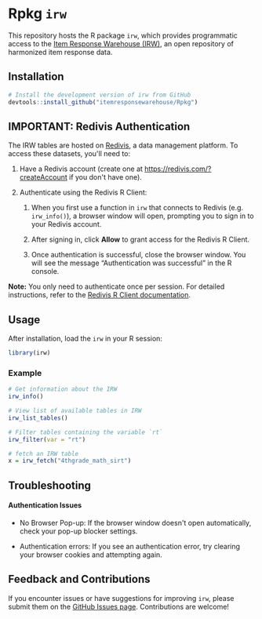 # Rpkg `irw`

This repository hosts the R package `irw`, which provides programmatic access to the [Item Response Warehouse (IRW)](https://datapages.github.io/irw/), an open repository of harmonized item response data.

## Installation

``` r
# Install the development version of irw from GitHub
devtools::install_github("itemresponsewarehouse/Rpkg")
```

## IMPORTANT: Redivis Authentication

The IRW tables are hosted on [Redivis](https://redivis.com), a data management platform. To access these datasets, you'll need to:

1.  Have a Redivis account (create one at <https://redivis.com/?createAccount> if you don't have one).

2.  Authenticate using the Redivis R Client:

    1.  When you first use a function in `irw` that connects to Redivis (e.g. `irw_info()`), a browser window will open, prompting you to sign in to your Redivis account.

    2.  After signing in, click **Allow** to grant access for the Redivis R Client.

    3.  Once authentication is successful, close the browser window. You will see the message “Authentication was successful” in the R console.

**Note:** You only need to authenticate once per session. For detailed instructions, refer to the [Redivis R Client documentation](https://apidocs.redivis.com/client-libraries/redivis-r/getting-started).

## Usage

After installation, load the `irw` in your R session:

``` r
library(irw)
```

### Example

``` r
# Get information about the IRW
irw_info() 

# View list of available tables in IRW
irw_list_tables()

# Filter tables containing the variable `rt`
irw_filter(var = "rt")
```

``` r
# fetch an IRW table
x = irw_fetch("4thgrade_math_sirt") 
```

## Troubleshooting

#### Authentication Issues

-   No Browser Pop-up: If the browser window doesn't open automatically, check your pop-up blocker settings.

-   Authentication errors: If you see an authentication error, try clearing your browser cookies and attempting again.

## Feedback and Contributions

If you encounter issues or have suggestions for improving `irw`, please submit them on the [GitHub Issues page](https://github.com/hansorlee/irw/issues). Contributions are welcome!
